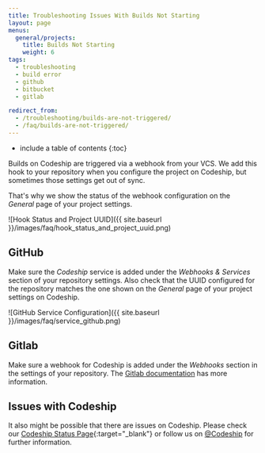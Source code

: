 ```yaml
---
title: Troubleshooting Issues With Builds Not Starting
layout: page
menus:
  general/projects:
    title: Builds Not Starting
    weight: 6
tags:
  - troubleshooting
  - build error
  - github
  - bitbucket
  - gitlab

redirect_from:
  - /troubleshooting/builds-are-not-triggered/
  - /faq/builds-are-not-triggered/
---
```


* include a table of contents
{:toc}

Builds on Codeship are triggered via a webhook from your VCS. We add this hook to your repository when you configure the project on Codeship, but sometimes those settings get out of sync.

That's why we show the status of the webhook configuration on the _General_ page of your project settings.

![Hook Status and Project UUID]({{ site.baseurl }}/images/faq/hook_status_and_project_uuid.png)

## GitHub

Make sure the _Codeship_ service is added under the _Webhooks & Services_ section of your repository settings. Also check that the UUID configured for the repository matches the one shown on the _General_ page of your project settings on Codeship.

![GitHub Service Configuration]({{ site.baseurl }}/images/faq/service_github.png)

## Gitlab

Make sure a webhook for Codeship is added under the _Webhooks_ section in the settings of your repository. The [Gitlab documentation](https://docs.gitlab.com/ce/user/project/integrations/webhooks.html) has more information.

## Issues with Codeship

It also might be possible that there are issues on Codeship. Please check our [Codeship Status Page](http://codeshipstatus.com){:target="_blank"} or follow us on [@Codeship](https://twitter.com/codeship) for further information.
